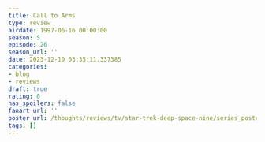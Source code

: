 ```yaml
---
title: Call to Arms
type: review
airdate: 1997-06-16 00:00:00
season: 5
episode: 26
season_url: ''
date: 2023-12-10 03:35:11.337385
categories:
- blog
- reviews
draft: true
rating: 0
has_spoilers: false
fanart_url: ''
poster_url: /thoughts/reviews/tv/star-trek-deep-space-nine/series_poster.jpg
tags: []
---
```


